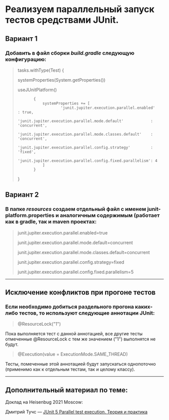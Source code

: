 # Реализуем параллельный запуск тестов средствами JUnit.





## Вариант 1


### Добавить в файл сборки *build.gradle* следующую конфигурацию:


> tasks.withType(Test) { <p>
> systemProperties(System.getProperties())<p>
> useJUnitPlatform()
>
>            {
>                systemProperties += [
>                        'junit.jupiter.execution.parallel.enabled'                 : true,
>                        'junit.jupiter.execution.parallel.mode.default'            : 'concurrent',
>                        'junit.jupiter.execution.parallel.mode.classes.default'    : 'concurrent',
>                        'junit.jupiter.execution.parallel.config.strategy'         : 'fixed',
>                        'junit.jupiter.execution.parallel.config.fixed.parallelism': 4
>                ]
>            }
> }



## Вариант 2


### В папке *resources* создаем отдельный файл с именем junit-platform.properties и аналогичным содержимым (работает как в gradle, так и maven проектах:


>junit.jupiter.execution.parallel.enabled=true<p>
junit.jupiter.execution.parallel.mode.default=concurrent<p>
junit.jupiter.execution.parallel.mode.classes.default=concurrent<p>
junit.jupiter.execution.parallel.config.strategy=fixed<p>
>junit.jupiter.execution.parallel.config.fixed.parallelism=5

---






## Исключение конфликтов при прогоне тестов

### Если необходимо добиться раздельного прогона каких-либо тестов, то используют следующие аннотации JUnit:

>@ResourceLock("1")


Пока выполняется тест с данной аннотацией, все другие тесты отмеченные @ResourceLock с тем же значением ("1") выполнятся не будут.

>@Execution(value = ExecutionMode.SAME_THREAD)

Тесты, помеченные этой аннотацией будут запускаться однопоточно (применимо как к отдельным тестам, так и целому классу).

----


##  Дополнительный материал по теме:

Доклад на Heisenbug  2021 Moscow:<p> Дмитрий Тучс — [JUnit 5 Parallel test execution. Теория и практика](https://www.youtube.com/watch?v=ZIkIUCyJBGU&t=15s)